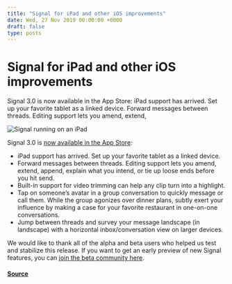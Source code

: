 ```yaml
---
title: "Signal for iPad and other iOS improvements"
date: Wed, 27 Nov 2019 00:00:00 +0000
draft: false
type: posts
---
```

# Signal for iPad and other iOS improvements





 Signal 3.0 is now available in the App Store: iPad support has arrived. Set up your favorite tablet as a linked device. Forward messages between threads. Editing support lets you amend, extend,

![Signal running on an iPad](/blog/images/signal-ios-3.0-on-ipad.jpg)

Signal 3.0 is [now available in the App Store](https://itunes.apple.com/us/app/signal-private-messenger/id874139669?mt=8):

-   iPad support has arrived. Set up your favorite tablet as a linked device.
-   Forward messages between threads. Editing support lets you amend, extend, append, explain what you intend, or tie up loose ends before you hit send.
-   Built-in support for video trimming can help any clip turn into a highlight.
-   Tap on someone’s avatar in a group conversation to quickly message or call them. While the group agonizes over dinner plans, subtly exert your influence by making a case for your favorite restaurant in one-on-one conversations.
-   Jump between threads and survey your message landscape (in landscape) with a horizontal inbox/conversation view on larger devices.

We would like to thank all of the alpha and beta users who helped us test and stabilize this release. If you want to get an early preview of new Signal features, you can [join the beta community here](https://support.signal.org/hc/en-us/articles/360007318471-How-do-I-join-Signal-s-beta-).

#### [Source](https://signal.org/blog/signal-for-ipad/)

